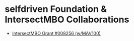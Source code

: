 # selfdriven Foundation & IntersectMBO Collaborations

- [IntersectMBO Grant #008256 (w/MAV100)](https://github.com/selfdriven-foundation/intersect/tree/main/grants/008256-education/milestone-1)

